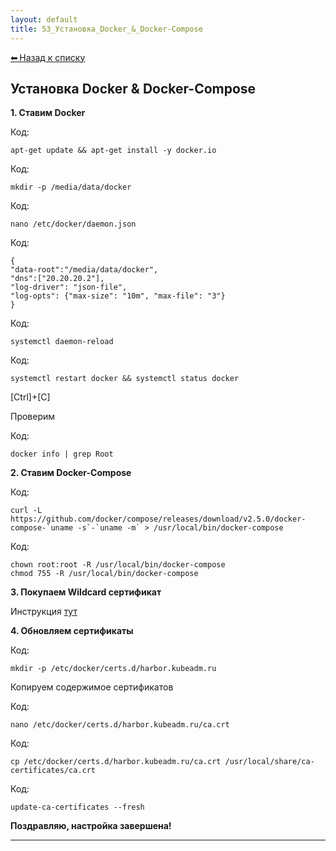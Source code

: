 ```yaml
---
layout: default
title: 53_Установка_Docker_&_Docker-Compose
---
```

<a class="back-link" href="../index.html">⬅ Назад к списку</a>


##  Установка Docker & Docker-Compose 

  
**1\. Ставим Docker**  
  


Код:
    
    
    apt-get update && apt-get install -y docker.io

Код:
    
    
    mkdir -p /media/data/docker

Код:
    
    
    nano /etc/docker/daemon.json

Код:
    
    
    {
    "data-root":"/media/data/docker",
    "dns":["20.20.20.2"],
    "log-driver": "json-file",
    "log-opts": {"max-size": "10m", "max-file": "3"}
    }

Код:
    
    
    systemctl daemon-reload

Код:
    
    
    systemctl restart docker && systemctl status docker

[Ctrl]+[C]  
  
Проверим  
  


Код:
    
    
    docker info | grep Root

**2\. Ставим Docker-Compose**  
  


Код:
    
    
    curl -L https://github.com/docker/compose/releases/download/v2.5.0/docker-compose-`uname -s`-`uname -m` > /usr/local/bin/docker-compose

Код:
    
    
    chown root:root -R /usr/local/bin/docker-compose
    chmod 755 -R /usr/local/bin/docker-compose

**3\. Покупаем Wildcard сертификат**  
  
Инструкция [тут](https://forum.kubeadm.ru/node/3514)  
  
**4\. Обновляем сертификаты**  
  


Код:
    
    
    mkdir -p /etc/docker/certs.d/harbor.kubeadm.ru

Копируем содержимое сертификатов  
  


Код:
    
    
    nano /etc/docker/certs.d/harbor.kubeadm.ru/ca.crt

Код:
    
    
    cp /etc/docker/certs.d/harbor.kubeadm.ru/ca.crt /usr/local/share/ca-certificates/ca.crt

Код:
    
    
    update-ca-certificates --fresh

**Поздравляю, настройка завершена!**


---

